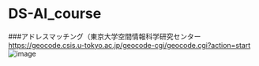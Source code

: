 # DS-AI_course
###アドレスマッチング（東京大学空間情報科学研究センター
https://geocode.csis.u-tokyo.ac.jp/geocode-cgi/geocode.cgi?action=start
![image](https://github.com/user-attachments/assets/c9aa1e45-d4e1-46eb-8d01-fa1c5945311e)
